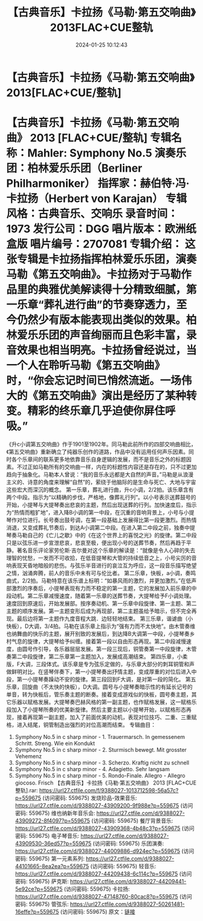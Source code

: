 ﻿---
title: 【古典音乐】卡拉扬《马勒·第五交响曲》2013FLAC+CUE整轨
date: 2024-01-25 10:12:43
categories: 古典音乐、新世纪、纯音雅乐
tags: 纯音雅乐
---
# 【古典音乐】卡拉扬《马勒·第五交响曲》2013[FLAC+CUE/整轨]

【古典音乐】卡拉扬《马勒·第五交响曲》 2013
[FLAC+CUE/整轨]
专辑名称：Mahler: Symphony No.5
演奏乐团：柏林爱乐乐团（Berliner Philharmoniker）
指挥家：赫伯特·冯·卡拉扬（Herbert von Karajan）
专辑风格：古典音乐、交响乐
录音时间：1973
发行公司：DGG
唱片版本：欧洲纸盒版
唱片编号：2707081
专辑介绍：
这张专辑是卡拉扬指挥柏林爱乐乐团，演奏马勒《第五交响曲》。卡拉扬对于马勒作品里的典雅优美解读得十分精致细腻，第一乐章“葬礼进行曲”的节奏穿透力，至今仍然少有版本能表现出类似的效果。柏林爱乐乐团的声音绚丽而且色彩丰富，录音效果也相当明亮。卡拉扬曾经说过，当一个人在聆听马勒《第五交响曲》时，“你会忘记时间已悄然流逝。一场伟大的《第五交响曲》演出是经历了某种转变。精彩的终乐章几乎迫使你屏住呼吸。”
==========
《升c小调第五交响曲》作于1901至1902年。同马勒此前所作的四部交响曲相比，《第五交响曲》重新确立了纯器乐创作的道路，作品中没有运用任何声乐因素。同时各个乐章间的联系更多地依靠音乐自身逻辑的发展，而不是音乐之外的标题因素。不过正如马勒所有的交响曲一样，内在的标题性内容还是存在的，只不过更加趋向于抽象化。马勒本人曾说：“我的音乐永远都是大自然的声音。”马勒是从浪漫主义的、诗意的角度来理解“自然”的，萦绕于他脑际的是生命与死亡、大地与宇宙这些宏大而深沉的概念。
第一乐章，葬礼进行曲，升c小调，2/2拍。该乐章含有两个中段。指示为“以精确的步伐，严格地，像葬礼行列”。以小号表示送葬鼓号的开始，小提琴与大提琴奏出悲哀的主题，然后出现送葬的行列。加快速度后，指示为“热情而粗犷地”，进入降B小调的第一中段，在沉重的音响背景上，小号与小提琴作对位进行。长号奏出鼓号调，在第一段基础上发展得比第一段更激烈。而热情消退，又变成葬礼节奏后，到达A小调第二中段。在进入第二中段之前，独奏中提琴奏马勒自己的《亡儿之歇》中的《在这个世界上的喜悦之光》的旋律。第二中段只是以弦乐进一步宣泄悲哀，悲哀至极，便出现小号的送葬节奏，然后再趋于平静。著名音乐评论家劳伦斯·吉尔曼对这个乐章的解读是：“就像是令人心碎的失去理智的忧愁，一发而不可收拾，在低音提琴和大管的持续低音之上，小号尖厉的音响表现天昏地暗般的悲伤。与弦乐半音进行的哀泣互为呼应，这一段音乐描写绝望之情，汹涌奔腾，前人的音乐中未有可与伦比者。
第二乐章，快板，a小调，奏鸣曲式，2/2拍。马勒特意在该乐谱上标明：“如暴风雨的激烈，并更加激烈。”在低声部激烈的序奏后，小提琴表现有力而不稳定的第一主题，它的发展加入前乐章的中段动机。第二乐章减慢速度，随着第一乐章的送葬节奏，大提琴给予F小调处理。速度回到原速后，开始发展部。按序奏动机、第一乐章中段旋律、第一主题、第二主题的顺序发展。第一主题变形后成为再现部，第二主题虽给予暗示，但不完全再现。最后边将第一主题作九度音程大跳．边轻轻地结束。
第三乐章，谐谑曲（小快板），D大调，3/4拍。马勒在该乐章上指示为“强有力而不太快地”。由木管奏维也纳舞曲的快乐的主题，展开别致的发展后，到达降B大调第一中段，小提琴奏乡村气息的旋律，大提琴给予纠缠。接着第一段以自由形态再现。第二中段减慢速度，由圆号作引导，各乐器层层发展。第一段三现后，铜管奏第一中段旋律，木管奏第二中段旋律，第二乐章第一主题加入，发展成高潮结束。
第四乐章，小柔版，F大调，三段体式。该乐章是专为弦乐定做的，与乐章大部分的刺耳铜管和声做鲜明对比。在竖琴伴奏下，第一小提琴奏出抒情主题，变成厚重的对位后进入中段，第一小提琴奏躁动不安的旋律。第三段回到F大调，是对第一段的简化。
第五乐章，回旋曲（不太快的快板），D大调。圆号与小提琴奏暗示性的有延长记号的单音，转为快板后，管乐奏主题的断奏。接着变成游戏似的快板，圆号奏主题，其它乐器以赋格发展。大提琴奏巴赫风格的第一副主题，也作赋格发展，这一赋格乐段加入了小提琴所奏的优美新旋律。然后主要主题以小提琴开始，以赋格形态再现，接着再现第一副主题，加入了前面优美的动机，表现对位技巧、二重、三重赋格，进入结尾，铜管制造出强烈的对位高潮而结束。
专辑曲目：
01. Symphony No.5 in c sharp minor - 1. Trauermarsch. In
gemessenem Schritt. Streng. Wie ein Kondukt
02. Symphony No.5 in c sharp minor - 2. Sturmisch bewegt. Mit
grosster Vehemenz
03. Symphony No.5 in c sharp minor - 3. Scherzo. Kraftig nicht
zu schnell
04. Symphony No.5 in c sharp minor - 4. Adagietto. Sehr
langsam
05. Symphony No.5 in c sharp minor - 5. Rondo-Finale. Allegro -
Allegro giocoso. Frisch
【古典音乐】卡拉扬《马勒·第五交响曲》 2013 [FLAC+CUE整轨].rar: https://url27.ctfile.com/f/9388027-1013712598-56a57c?p=559675
(访问密码: 559675)
发烧珍品-效果音乐: https://url27.ctfile.com/d/9388027-43909200-9f988e?p=559675
(访问密码: 559675)
维也纳新年音乐会: https://url27.ctfile.com/d/9388027-43909272-8f4097?p=559675
(访问密码: 559675)
餐厅背景音乐: https://url27.ctfile.com/d/9388027-43909368-4b48c3?p=559675
(访问密码: 559675)
电子琴音乐: https://url27.ctfile.com/d/9388027-43909530-36ed57?p=559675
(访问密码: 559675)
乐团演奏: https://url27.ctfile.com/d/9388027-44009886-d924ec?p=559675
(访问密码: 559675)
第一元素系列: https://url27.ctfile.com/d/9388027-44101665-8ea2ea?p=559675
(访问密码: 559675)
轻音乐: https://url27.ctfile.com/d/9388027-44209438-6c114c?p=559675
(访问密码: 559675)
萨克斯: https://url27.ctfile.com/d/9388027-44209441-5e92ce?p=559675
(访问密码: 559675)
卡拉扬: https://url27.ctfile.com/d/9388027-47148760-80cac8?p=559675
(访问密码: 559675)
管弦乐: https://url27.ctfile.com/d/9388027-50261481-16effe?p=559675
(访问密码: 559675)
原文：[链接](https://blog.sina.com.cn/s/blog_1647c7e76010314ah.html)